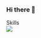### Hi there 👋

Skills <br>
<a href="https://velog.io/@limbit/series" target='_blank'>
<img src="https://img.shields.io/badge/Velog-3DDC84?style=flat-square&logo=Android&logoColor=white"/>
</a>

<!--
**limbit95/limbit95** is a ✨ _special_ ✨ repository because its `README.md` (this file) appears on your GitHub profile.

Here are some ideas to get you started:

- 🔭 I’m currently working on ...
- 🌱 I’m currently learning ...
- 👯 I’m looking to collaborate on ...
- 🤔 I’m looking for help with ...
- 💬 Ask me about ...
- 📫 How to reach me: ...
- 😄 Pronouns: ...
- ⚡ Fun fact: ...
-->

